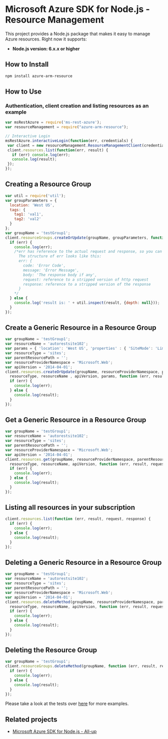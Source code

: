 # Microsoft Azure SDK for Node.js - Resource Management

This project provides a Node.js package that makes it easy to manage Azure resources. Right now it supports:
- **Node.js version: 6.x.x or higher**

## How to Install

```bash
npm install azure-arm-resource
```

## How to Use

### Authentication, client creation and listing resources as an example

 ```javascript
 var msRestAzure = require('ms-rest-azure');
 var resourceManagement = require("azure-arm-resource");
 
 // Interactive Login
 msRestAzure.interactiveLogin(function(err, credentials) {
  var client = new resourceManagement.ResourceManagementClient(credentials, 'your-subscription-id');
  client.resources.list(function(err, result) {
    if (err) console.log(err);
    console.log(result);
  });
 });
 ```

## Creating a Resource Group

```javascript
var util = require('util');
var groupParameters = {
  location: 'West US',
  tags: {
    tag1: 'val1',
    tag2: 'val2'
  }
};
var groupName = 'testGroup1';
client.resourceGroups.createOrUpdate(groupName, groupParameters, function (err, result, request, response) {
  if (err) {
    console.log(err);
    /*err has reference to the actual request and response, so you can see what was sent and received on the wire.
      The structure of err looks like this:
      err: {
        code: 'Error Code',
        message: 'Error Message',
        body: 'The response body if any',
        request: reference to a stripped version of http request
        response: reference to a stripped version of the response
      }
    */
  } else {
    console.log('result is: ' + util.inspect(result, {depth: null}));
  }
});
```

## Create a Generic Resource in a Resource Group

```javascript
var groupName = 'testGroup1';
var resourceName = 'autorestsite102';
var params = { 'location': 'West US', 'properties' : { 'SiteMode': 'Limited', 'ComputeMode': 'Shared' }, 'Name': resourceName };
var resourceType = 'sites';
var parentResourcePath = '';
var resourceProviderNamespace = 'Microsoft.Web';
var apiVersion = '2014-04-01';
client.resources.createOrUpdate(groupName, resourceProviderNamespace, parentResourcePath, 
  resourceType, resourceName , apiVersion, params, function (err, result, request, response) {
  if (err) {
    console.log(err);
  } else {
    console.log(result);
  }
});
```

## Get a Generic Resource in a Resource Group

```javascript
var groupName = 'testGroup1';
var resourceName = 'autorestsite102';
var resourceType = 'sites';
var parentResourcePath = '';
var resourceProviderNamespace = 'Microsoft.Web';
var apiVersion = '2014-04-01';
client.resources.get(groupName, resourceProviderNamespace, parentResourcePath, 
  resourceType, resourceName, apiVersion, function (err, result, request, response) {
  if (err) {
    console.log(err);
  } else {
    console.log(result);
  }
});
```

## Listing all resources in your subscription

```javascript
client.resources.list(function (err, result, request, response) {
  if (err) {
    console.log(err);
  } else {
    console.log(result);
  }
});
```

## Deleting a Generic Resource in a Resource Group

```javascript
var groupName = 'testGroup1';
var resourceName = 'autorestsite102';
var resourceType = 'sites';
var parentResourcePath = '';
var resourceProviderNamespace = 'Microsoft.Web';
var apiVersion = '2014-04-01';
client.resources.deleteMethod(groupName, resourceProviderNamespace, parentResourcePath, 
  resourceType, resourceName, apiVersion, function (err, result, request, response) {
  if (err) {
    console.log(err);
  } else {
    console.log(result);
  }
});
```

## Deleting the Resource Group

```javascript
var groupName = 'testGroup1';
client.resourceGroups.deleteMethod(groupName, function (err, result, request, response) {
  if (err) {
    console.log(err);
  } else {
    console.log(result);
  }
});
```
Please take a look at the tests over [here](https://github.com/Azure/azure-sdk-for-node/tree/autorest/test/services/resourceManagement) for more examples.

## Related projects

- [Microsoft Azure SDK for Node.js - All-up](https://github.com/Azure/azure-sdk-for-node)
